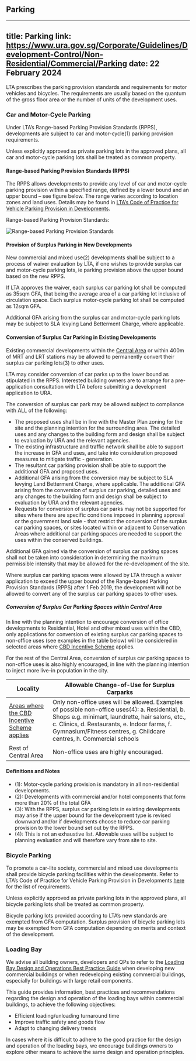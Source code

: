
## Parking
---
title: Parking
link: https://www.ura.gov.sg/Corporate/Guidelines/Development-Control/Non-Residential/Commercial/Parking
date: 22 February 2024
---

LTA prescribes the parking provision standards and requirements for motor vehicles and bicycles. The requirements are usually based on the quantum of the gross floor area or the number of units of the development uses.

### Car and Motor-Cycle Parking

Under LTA’s Range-based Parking Provision Standards (RPPS), developments are subject to car and motor-cycle(1) parking provision requirements.

Unless explicitly approved as private parking lots in the approved plans, all car and motor-cycle parking lots shall be treated as common property.

#### Range-based Parking Provision Standards (RPPS)

The RPPS allows developments to provide any level of car and motor-cycle parking provision within a specified range, defined by a lower bound and an upper bound – see figure below. The range varies according to location zones and land uses. Details may be found in [LTA’s Code of Practice for Vehicle Parking Provision in Developments](https://www.lta.gov.sg/content/ltagov/en/industry_innovations/industry_matters/development_construction_resources/vehicle_parking/requirements_for_vehicle_parking_proposals.html).

Range-based Parking Provision Standards:

![Range-based Parking Provision Standards](https://www.ura.gov.sg/-/media/Corporate/Guidelines/Development-control/Industrial/Range_Based_Car_Parking_Standard.jpg?h=100%25&w=100%25)

#### Provision of Surplus Parking in New Developments

New commercial and mixed use(2) developments shall be subject to a process of waiver evaluation by LTA, if one wishes to provide surplus car and motor-cycle parking lots, ie parking provision above the upper bound based on the new RPPS.

If LTA approves the waiver, each surplus car parking lot shall be computed as 35sqm GFA, that being the average area of a car parking lot inclusive of circulation space. Each surplus motor-cycle parking lot shall be computed as 12sqm GFA.

Additional GFA arising from the surplus car and motor-cycle parking lots may be subject to SLA levying Land Betterment Charge, where applicable.

#### Conversion of Surplus Car Parking in Existing Developments

Existing commercial developments within the [Central Area](https://www.ura.gov.sg/-/media/Corporate/Guidelines/Development-control/Flats-Condominiums/Central_Area_Map_1.pdf) or within 400m of MRT and LRT stations may be allowed to permanently convert their surplus car parking lots(3) to other uses.

LTA may consider conversion of car parks up to the lower bound as stipulated in the RPPS. Interested building owners are to arrange for a pre-application consultation with LTA before submitting a development application to URA.

The conversion of surplus car park may be allowed subject to compliance with ALL of the following:

- The proposed uses shall be in line with the Master Plan zoning for the site and the planning intention for the surrounding area. The detailed uses and any changes to the building form and design shall be subject to evaluation by URA and the relevant agencies.
- The existing infrastructure and traffic network shall be able to support the increase in GFA and uses, and take into consideration proposed measures to mitigate traffic - generation.
- The resultant car parking provision shall be able to support the additional GFA and proposed uses.
- Additional GFA arising from the conversion may be subject to SLA levying Land Betterment Charge, where applicable. The additional GFA arising from the conversion of surplus car parking, detailed uses and any changes to the building form and design shall be subject to evaluation by URA and the relevant agencies.
- Requests for conversion of surplus car parks may not be supported for sites where there are specific conditions imposed in planning approval or the government land sale - that restrict the conversion of the surplus car parking spaces, or sites located within or adjacent to Conservation Areas where additional car parking spaces are needed to support the uses within the conserved buildings.

Additional GFA gained via the conversion of surplus car parking spaces shall not be taken into consideration in determining the maximum permissible intensity that may be allowed for the re-development of the site.

Where surplus car parking spaces were allowed by LTA through a waiver application to exceed the upper bound of the Range-based Parking Provision Standards (RPPS) after 1 Feb 2019, the development will not be allowed to convert any of the surplus car parking spaces to other uses.

##### Conversion of Surplus Car Parking Spaces within Central Area

In line with the planning intention to encourage conversion of office developments to Residential, Hotel and other mixed uses within the CBD, only applications for conversion of existing surplus car parking spaces to non-office uses (see examples in the table below) will be considered in selected areas where [CBD Incentive Scheme](https://www.ura.gov.sg/Corporate/Data/circulars/2019/Mar/dc19-04) applies.

For the rest of the Central Area, conversion of surplus car parking spaces to non-office uses is also highly encouraged, in line with the planning intention to inject more live-in population in the city.

| Locality                                                                                                                                                          | Allowable Change-of-Use for Surplus Carparks                                                                                                                                                                                                                                 |
| ----------------------------------------------------------------------------------------------------------------------------------------------------------------- | ---------------------------------------------------------------------------------------------------------------------------------------------------------------------------------------------------------------------------------------------------------------------------- |
| [Areas where the CBD Incentive Scheme applies](https://www.ura.gov.sg/-/media/Corporate/Guidelines/Development-control/Circulars/2020/Aug/dc20-06---Appendix.pdf) | Only non-office uses will be allowed. Examples of possible non-office uses(4): a. Residential, b. Shops e.g. minimart, laundrette, hair salons, etc., c. Clinics, d. Restaurants, e. Indoor farms, f. Gymnasium/Fitness centres, g. Childcare centres, h. Commercial schools |
| Rest of Central Area                                                                                                                                              | Non-office uses are highly encouraged.                                                                                                                                                                                                                                       |

#### Definitions and Notes

- (1): Motor-cycle parking provision is mandatory in all non-residential developments.
- (2): Developments with commercial and/or hotel components that form more than 20% of the total GFA
- (3): With the RPPS, surplus car parking lots in existing developments may arise if the upper bound for the development type is revised downward and/or if developments choose to reduce car parking provision to the lower bound set out by the RPPS.
- (4): This is not an exhaustive list. Allowable uses will be subject to planning evaluation and will therefore vary from site to site.

### Bicycle Parking

To promote a car-lite society, commercial and mixed use developments shall provide bicycle parking facilities within the developments. Refer to LTA’s Code of Practice for Vehicle Parking Provision in Developments [here](https://www.lta.gov.sg/content/ltagov/en/industry_innovations/industry_matters/development_construction_resources/vehicle_parking/requirements_for_vehicle_parking_proposals.html) for the list of requirements.

Unless explicitly approved as private parking lots in the approved plans, all bicycle parking lots shall be treated as common property.

Bicycle parking lots provided according to LTA’s new standards are exempted from GFA computation. Surplus provision of bicycle parking lots may be exempted from GFA computation depending on merits and context of the development.

### Loading Bay

We advise all building owners, developers and QPs to refer to the [Loading Bay Design and Operations Best Practice Guide](https://www.ura.gov.sg/-/media/Corporate/Guidelines/Development-control/Circulars/2020/Jul/dc20-05---Guideline.pdf) when developing new commercial buildings or when redeveloping existing commercial buildings, especially for buildings with large retail components.

This guide provides information, best practices and recommendations regarding the design and operation of the loading bays within commercial buildings, to achieve the following objectives:

- Efficient loading/unloading turnaround time
- Improve traffic safety and goods flow
- Adapt to changing delivery trends

In cases where it is difficult to adhere to the good practice for the design and operation of the loading bays, we encourage buildings owners to explore other means to achieve the same design and operation principles.
